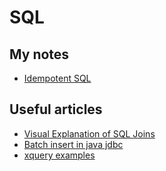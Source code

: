# SQL

## My notes

- [Idempotent SQL](sql/idempotent.md)

## Useful articles

- [Visual Explanation of SQL Joins](https://blog.codinghorror.com/a-visual-explanation-of-sql-joins/)
- [Batch insert in java jdbc](http://viralpatel.net/blogs/batch-insert-in-java-jdbc/)
- [xquery examples](https://www.mssqltips.com/sqlservertip/2738/examples-of-using-xquery-to-update-xml-data-in-sql-server/)
